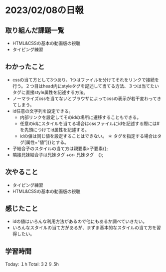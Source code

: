# 2023/02/08の日報
## 取り組んだ課題一覧
* HTML&CSSの基本の動画版の視聴
* タイピング練習
## わかったこと
* cssの当て方として3つあり、1つはファイルを分けてそれをリンクで接続を行う。２つ目はhead内にstyleタグを記述して当てる方法、３つは当てたいタグに直接style属性を記述する方法。
* ノーマライズcssを当てないとブラウザによってcssの表示が若干変わってきてしまう。
* id任意の文字列を設定できる。
  *  内部リンクを設定してそのidの場所に遷移することもできる。
  * 任意のidにスタイルを当てる場合はcssファイルにidを記述する際には#を先頭につけてid属性を記述する。
  * idの値は同じ値を設定することはできない。
＊ タグを指定する場合はタグ[属性="値"]{}とする。
* 子結合子のスタイルの当て方は親要素>子要素{};
* 隣接兄妹結合子は兄妹タグ +or- 兄妹タグ　{};
## 次やること
* タイピング練習
* HTML&CSSの基本の動画版の視聴
## 感じたこと
* idの値はいろんな利用方法があるので他にもあるか調べていきたい。
* いろんなスタイルの当て方があるが、まずま基本的なスタイルの当て方を習得したい。
## 学習時間
Today: １h
Total: 3２９.5h

